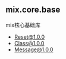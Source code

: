 ## mix.core.base

mix核心基础库

* [Reset@1.0.0](https://github.com/mixteam/reset.js)
* [Class@1.0.0](https://github.com/mixteam/class.js)
* [Message@1.0.0](https://github.com/mixteam/message.js)